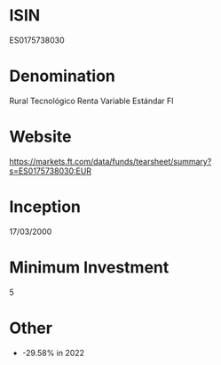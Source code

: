 # ISIN
ES0175738030

# Denomination
Rural Tecnológico Renta Variable Estándar FI

# Website
https://markets.ft.com/data/funds/tearsheet/summary?s=ES0175738030:EUR

# Inception
17/03/2000

# Minimum Investment
5

# Other
* -29.58% in 2022
